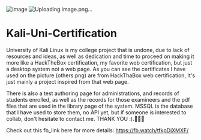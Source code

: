 ![image](https://github.com/user-attachments/assets/00e5934f-4190-4450-8f49-6c44571fcdd8)
![Uploading image.png…]()


# Kali-Uni-Certification

University of Kali Linux is my college project that is undone, due to lack of resources and ideas, as well as dedication and time to proceed on making it more like a HackTheBox certification, my favorite web certification, but just a desktop system not a web page. As you can see the certificates I have used on the picture (others.png) are from HackThaBox web certification, It's just mainly a project inspired from that web page.

There is also a test authoring page for administrations, and records of students enrolled, as well as the records for those examineers and the pdf files that are used in the library page of the system. MSSQL is the database that I have used to store them, no API yet, but if someone is interested to collab, don't hesitate to contact me. THANK YOU :).💋💋💋

Check out this fb_link here for more details: https://fb.watch/tfkpDjXMXF/
